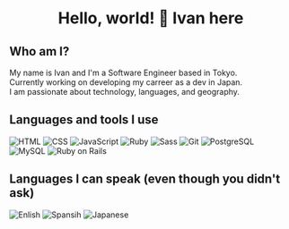 <h1 align="center">Hello, world! 👋 Ivan here</h1>

## Who am I?
My name is Ivan and I'm a Software Engineer based in Tokyo.<br>
Currently working on developing my carreer as a dev in Japan.<br>
I am passionate about technology, languages, and geography.

## Languages and tools I use
<p>
  <img alt="HTML" src="https://img.shields.io/badge/-HTML-e24e30?style=flat-square&logo=HTML5&logoColor=white">
  <img alt="CSS" src="https://img.shields.io/badge/-CSS-106eb2?style=flat-square&logo=CSS3&logoColor=white">
  <img alt="JavaScript" src="https://img.shields.io/badge/-JavaScript-eed739?style=flat-square&logo=JavaScript&logoColor=white">
  <img alt="Ruby" src="https://img.shields.io/badge/-Ruby-CC342D?style=flat-square&logo=Ruby&logoColor=white">
  <img alt="Sass" src="https://img.shields.io/badge/-Sass-cd669a?style=flat-square&logo=Sass&logoColor=white">
  <img alt="Git" src="https://img.shields.io/badge/-Git-F05032?style=flat-square&logo=Git&logoColor=white">    
  <img alt="PostgreSQL" src="https://img.shields.io/badge/-PostgreSQL-4479A1?style=flat-square&logo=postgresql&logoColor=white">
  <img alt="MySQL" src="https://img.shields.io/badge/-MySQL-4479A1?style=flat-square&logo=MySQL&logoColor=white">
  <img alt="Ruby on Rails" src="https://img.shields.io/badge/-Ruby on Rails-CC0000?style=flat-square&logo=Ruby on Rails&logoColor=white">
</p>

## Languages I can speak (even though you didn't ask)
<p>
  <img alt="Enlish" src="https://img.shields.io/badge/🇺🇸-English-lightgrey">
  <img alt="Spansih" src="https://img.shields.io/badge/🇪🇸-Spanish-lightgrey">
  <img alt="Japanese" src="https://img.shields.io/badge/🇯🇵-Japanese-lightgrey">
</p>


